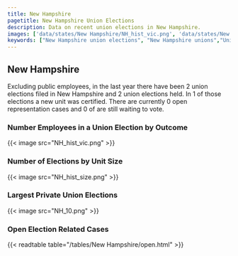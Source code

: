 ```yaml
---
title: New Hampshire
pagetitle: New Hampshire Union Elections
description: Data on recent union elections in New Hampshire.
images: ['data/states/New Hampshire/NH_hist_vic.png', 'data/states/New Hampshire/NH_hist_size.png', 'data/states/New Hampshire/NH_10.png']
keywords: ["New Hampshire union elections", "New Hampshire unions","Union elections"]
---
```

##  New Hampshire

Excluding public employees, in the last year there have been 2 union elections filed in New Hampshire and 2 union elections held. In 1 of those elections a new unit was certified. There are currently 0 open representation cases and 0 of are still waiting to vote.

### Number Employees in a Union Election by Outcome
{{< image src="NH_hist_vic.png" >}}

### Number of Elections by Unit Size
{{< image src="NH_hist_size.png" >}}

### Largest Private Union Elections
{{< image src="NH_10.png" >}}

### Open Election Related Cases
{{< readtable table="/tables/New Hampshire/open.html" >}}


